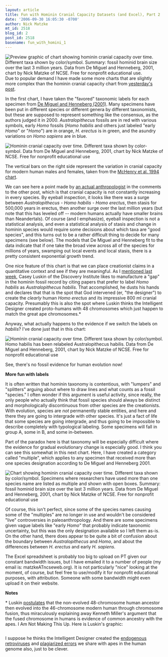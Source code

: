 ```yaml
---
layout: article
title: Fun with Hominin Cranial Capacity Datasets (and Excel), Part 2
date: '2006-09-30 16:05:30 -0700'
author: Nick Matzke
mt_id: 2518
blog_id: 2
post_id: 2518
basename: fun_with_homini_1
---
```

<img src="{{ site.baseurl }}/uploads/2006/fossil_hominin_cranial_capacity_sm_v1-1.png" alt="Preview graphic of chart showing hominin cranial capacity over time. Different taxa shown by color/symbol. Summary: fossil hominid brain size over the last 3 million years. Data from De Miguel and Henneberg, 2001, chart by Nick Matzke of NCSE.  Free for nonprofit educational use." style="float:left;" />Due to popular demand I have made some more charts that are slightly more complex than the hominin cranial capacity chart from [yesterday's post](/archives/2006/09/fun-with-homini.html).  

In the first chart, I have taken the "favored" taxonomic labels for each specimen from [De Miguel and Henneberg (2001)](http://dx.doi.org/10.1078/0018-442X-00019).  Many specimens have been put in different species or different genera by different taxonomists, but these are supposed to represent something like the consensus, as the authors judged it in 2000. _Australopithecus_ fossils are in red with various symbols, early _Homo_ fossils (_Homo habilis_ and others just labeled "early _Homo_" or "_Homo_") are in orange, _H. erectus_ is in green, and the asundry variations on _Homo sapiens_ are in blue.

<img src="{{ site.baseurl }}/uploads/2006/fossil_hominin_cranial_capacity_lg_v1-1.png" alt="Hominin cranial capacity over time. Different taxa shown by color-symbol. Data from De Miguel and Henneberg, 2001, chart by Nick Matzke of NCSE.  Free for nonprofit educational use" style="" />

The vertical bars on the right side represent the variation in cranial capacity for modern human males and females, taken from the [McHenry et al. 1994 chart](http://www.talkorigins.org/faqs/homs/brainsize.gif).

We can see here a point made by [an actual anthropologist](/archives/2006/09/fun-with-homini.html#comment-136197) in the comments to the other post, which is that cranial capacity is not constantly increasing in every species.  By eyeball inspection, it looks like there was a surge between _Australopithecus_ - _Homo habilis_ - _Homo erectus_, then stasis for 500,000 years in erectus, then another surge over the last million years (but note that this has leveled off -- modern humans actually have smaller brains than Neandertals).  Of course (and I emphasize), eyeball inspection is not a statistical analysis, and even a statistical analysis of stasis and change in hominin species would require some decisions about which taxa are "good species", and this turns out to be a rather difficult thing to decide for many specimens (see below).  The models that De Miguel and Henneberg fit to the data indicate that if one take the broad view across all of the species for millions of years, swamping out local events and local stasis, there is a pretty consistent exponential growth trend.

One nice feature of this chart is that we can place creationist claims in a quantitative context and see if they are meaningful.  As I [mentioned last week](/archives/2006/09/meet-selam.html), Casey Luskin of the Discovery Institute likes to manufacture a "gap" in the hominin fossil record by citing papers that prefer to label _Homo habilis_ as _Australopithecus habilis_. That accomplished, he dusts his hands and declares that that is the spot that God intervened (er, "the designer") to create the _clearly_ human _Homo erectus_ and its impressive 800 ml cranial capacity.  Presumably this is also the spot where Luskin thinks the Intelligent Designer created proto-humans with 48 chromosomes which just happen to match the great ape chromosomes.\*

Anyway, what actually happens to the evidence if we switch the labels on _habilis_?  I've done just that in this chart:

<img src="{{ site.baseurl }}/uploads/2006/fossil_hominin_cranial_capacity_lg_v1-2.png" alt="Hominin cranial capacity over time. Different taxa shown by color/symbol. Homo habilis has been relabeled Australopithecus habilis. Data from De Miguel and Henneberg, 2001, chart by Nick Matzke of NCSE.  Free for nonprofit educational use" style="" />

See, there's no fossil evidence for human evolution now!

**More fun with labels**

It is often written that hominin taxonomy is contentious, with "lumpers" and "splitters" arguing about where to draw lines and what counts as a fossil "species."  I often wonder if this argument is useful activity, since really, the only people who actually think that fossil species should always be distinct and morphologically discontinuous from other species are the creationists.  With evolution, species are _not_ permanently stable entities, and here and there they are going to intergrade with other species.  It's just a fact of life that some species are going intergrade, and thus going to be impossible to describe completely with typological labeling.  Some specimens will fall in group A, some in B, and some in-between.  

Part of the paradox here is that taxonomy will be especially difficult where the evidence for gradual evolutionary change is especially good.  I think you can see this somewhat in this next chart.  Here, I have created a category called "multiple", which applies to any specimen that received more than one species designation according to De Miguel and Henneberg 2001.  

<img src="{{ site.baseurl }}/uploads/2006/fossil_hominin_cranial_capacity_lg_v1-3.png" alt="Chart showing hominin cranial capacity over time. Different taxa shown by color/symbol. Specimens where researchers have used more than one species name are listed as multiple and shown with open boxes. Summary: fossil hominid brain size over the last 3 million years. Data from De Miguel and Henneberg, 2001, chart by Nick Matzke of NCSE.  Free for nonprofit educational use" style="" />

Of course, this isn't perfect, since some of the species names causing some of the "multiples" are no longer in use and wouldn't be considered "live" controversies in paleoanthropology.  And there are some specimens given vague labels like "early _Homo_" that probably indicate taxonomic uncertainty, but this was the only designation available so I left them as-is.  On the other hand, there does appear to be quite a bit of confusion about the boundary between _Australopithecus_ and _Homo_, and about the differences between _H. erectus_ and early _H. sapiens_.

The Excel spreadsheet is probably too big to upload on PT given our constant bandwidth issues, but I have emailed it to a number of people (my email is: matzkeATncseweb.org).  It is not particularly "nice" looking at the moment, of course, but feel free to use/modify it for nonprofit educational purposes, with attribution.  Someone with some bandwidth might even upload it on their website.

**Notes**

\* Luskin [postulates](http://www.evolutionnews.org/2005/10/and_the_miller_told_his_tale_ken_miller_.html) that the non-evolved 48-chromosome human ancestor then evolved into the 46-chromosome modern human through chromosome fusion, thus miraculously explaining away Kenneth Miller's argument that the fused chromosome in humans is evidence of common ancestry with the apes.  I Am Not Making This Up.  Here is Luskin's graphic:

<img src="http://www.discovery.org/scripts/viewDB/filesDB-download.php?command=download&amp;id=560" alt="" style="" />

I suppose he thinks the Intelligent Designer created the [endogenous retroviruses](http://www.talkorigins.org/faqs/comdesc/section4.html#retroviruses) and [plagiarized errors](http://www.talkorigins.org/faqs/molgen/) we share with apes in the human genome also, just to be clever.
